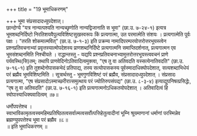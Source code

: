 +++
title = "19 भूमाधिकरणम्"

+++
भूमा संप्रसादादध्युपदेशात्।  
छान्दोग्ये "यत्र नान्यत्पश्यति नान्यच्छृणोति नान्यद्विजानाति स भूमा" (छा.उ. ७-२४-१) इत्यत्र भूमशब्दनिर्दिष्टो निरतिशयवैपुल्यविशिष्टसुखस्वरूपः किं प्रत्यगात्मा, उत परमात्मेति संशयः । प्रत्यगात्मेति पूर्वः पक्षः । "तरति शोकमात्मवित्" (छा.उ. ७-१-३) इति प्रक्रम्य नामादिपरम्परयोत्तरोत्तरभूयस्त्वेन प्रश्नप्रतिवचनाभ्यां प्रवृत्तस्यात्मोपदेशस्य प्राणशब्दनिर्दिष्टे प्रत्यगात्मनि समाप्तिदर्शनात्, प्रत्यगात्मन एव भूमसंशब्दनमिति निश्चीयते । राद्धान्तस्तु - यद्यपि प्रश्नप्रतिवचनाभ्यामुत्तरोत्तरभूयस्त्ववचनं प्राणे पर्यवस्थि(सि)तम्; तथापि प्राणवेदिनोऽतिवादित्वमुक्त्वा, "एष तु वा अतिवदति यस्सत्येनातिवदति" (छा.उ. ७-१६-१) इति तुशब्देनोपासकभेदं प्रतिपाद्य, तस्य सत्योपासकस्य पूर्वस्मादाधिक्योपदेशात्, सत्यशब्दाभिधेयं परं ब्रह्मैव भूमविशिष्टमिति । सूत्रार्थस्तु - भूमगुणविशिष्टं परं ब्रह्मैव, संप्रसादादध्युपदेशात् । संप्रसादः प्रत्यगात्मा, "एष संप्रसादोऽस्माच्छरीरात्समुत्थाय परं ज्योतिरुपसंपद्य" (छा.उ. ८-३-४) इत्याद्युपनिषत्प्रसिद्धेः, "एष तु वा अतिवदति" (छा.उ. ७-१६-१) इति प्रत्यगात्मनोऽधिकतयोपदेशात् । अतिवादित्वं हि स्वोपास्याधिक्यवादित्वम् ॥७॥

धर्मोपपत्तेश्च ।  
स्वाभाविकामृतत्वस्वमहिमप्रतिष्ठितत्वसर्वात्मत्वसर्वोत्पत्तिहेतुत्वादीनां भूम्नि श्रूयमाणानां धर्माणां परस्मिन्नेव ब्रह्मण्युपपत्तेश्च भूमा परं ब्रह्मैव ॥८॥  
॥ इति भूमाधिकरणम् ॥